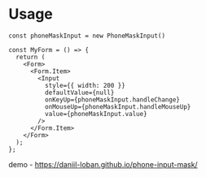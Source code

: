 # Usage

```
const phoneMaskInput = new PhoneMaskInput()

const MyForm = () => {
  return (
    <Form>
      <Form.Item>
        <Input
          style={{ width: 200 }}
          defaultValue={null}
          onKeyUp={phoneMaskInput.handleChange}
          onMouseUp={phoneMaskInput.handleMouseUp}
          value={phoneMaskInput.value}
        />
      </Form.Item>
    </Form>
  );
};
```

demo - https://daniil-loban.github.io/phone-input-mask/
